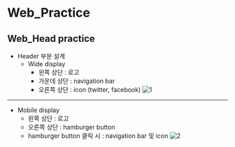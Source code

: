 # Web_Practice   

  ## Web_Head practice
  
   * Header 부분 설계
      * Wide display
        * 왼쪽 상단 : 로고
        * 가운데 상단 : navigation bar
        * 오른쪽 상단 : icon (twitter, facebook)
        ![1](https://user-images.githubusercontent.com/47622991/121132155-bc3b7080-c86b-11eb-8666-5feb077aa3e1.PNG)
        
---------------------------------------

  * Mobile display
     * 왼쪽 상단 : 로고
     * 오른쪽 상단 : hamburger button
     * hamburger button 클릭 시 : navigation bar 및 icon
        ![2](https://user-images.githubusercontent.com/47622991/121132182-c52c4200-c86b-11eb-8af7-4122ee318c36.PNG)

 
    
